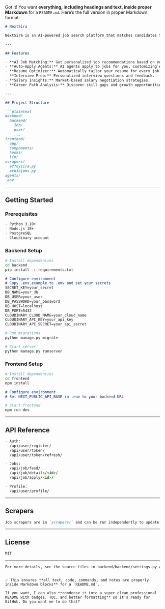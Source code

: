 Got it! You want **everything, including headings and text, inside proper Markdown** for a `README.md`. Here’s the full version in proper Markdown format:

````markdown
# NextSira

NextSira is an AI-powered job search platform that matches candidates to jobs, automates applications, and provides career insights. The project uses Django for the backend and Next.js for the frontend, with PostgreSQL and Cloudinary integration.

---

## Features

- **AI Job Matching:** Get personalized job recommendations based on your profile.
- **Auto-Apply Agents:** AI agents apply to jobs for you, customizing each application.
- **Resume Optimizer:** Automatically tailor your resume for every job.
- **Interview Prep:** Personalized interview questions and feedback.
- **Salary Insights:** Market-based salary negotiation strategies.
- **Career Path Analysis:** Discover skill gaps and growth opportunities.

---

## Project Structure

```plaintext
backend/
  backend/
    job/
    user/
    ...
frontend/
  app/
  components/
  hooks/
  lib/
scrapers/
  effoysira.py
  ethiojobs.py
agents/
.env
````

---

## Getting Started

### Prerequisites

```markdown
- Python 3.10+
- Node.js 18+
- PostgreSQL
- Cloudinary account
```

### Backend Setup

```bash
# Install dependencies
cd backend
pip install -r requirements.txt
```

```markdown
# Configure environment
# Copy .env.example to .env and set your secrets
SECRET_KEY=your_secret
DB_NAME=your_db
DB_USER=your_user
DB_PASSWORD=your_password
DB_HOST=localhost
DB_PORT=5432
CLOUDINARY_CLOUD_NAME=your_cloud_name
CLOUDINARY_API_KEY=your_api_key
CLOUDINARY_API_SECRET=your_api_secret
```

```bash
# Run migrations
python manage.py migrate

# Start server
python manage.py runserver
```

### Frontend Setup

```bash
# Install dependencies
cd frontend
npm install
```

```markdown
# Configure environment
# Set NEXT_PUBLIC_API_BASE in .env to your backend URL
```

```bash
# Start frontend
npm run dev
```

---

## API Reference

```markdown
- Auth:
  /api/user/register/
  /api/user/token/
  /api/user/token/refresh/

- Jobs:
  /api/job/feed/
  /api/job/details/<id>/
  /api/job/apply/<id>/

- Profile:
  /api/user/profile/
```

---

## Scrapers

```markdown
Job scrapers are in `scrapers/` and can be run independently to update job data.
```

---

## License

```markdown
MIT
```

---

```markdown
For more details, see the source files in backend/backend/settings.py and frontend/app/page.tsx.
```

```

✅ This ensures **all text, code, commands, and notes are properly inside Markdown blocks** for a `README.md`.  

If you want, I can also **condense it into a super clean professional README with badges, TOC, and better formatting** so it’s ready for GitHub. Do you want me to do that?
```
